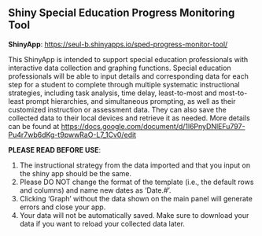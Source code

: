 ## Shiny Special Education Progress Monitoring Tool

**ShinyApp**: https://seul-b.shinyapps.io/sped-progress-monitor-tool/

  This ShinyApp is intended to support special education professionals with interactive data collection and graphing functions. Special education professionals will be able to input details and corresponding data for each step for a student to complete through multiple systematic instructional strategies, including task analysis, time delay, least-to-most and most-to-least prompt hierarchies, and simultaneous prompting, as well as their customized instruction or assessment data. They can also save the collected data to their local devices and retrieve it as needed. More details can be found at https://docs.google.com/document/d/1l6PnyDNlEFu797-Pu4r7wb6dKg-t9pwwRaO-L7_1Cv0/edit

**PLEASE READ BEFORE USE**:

1. The instructional strategy from the data imported and that you input on the shiny app should be the same.
2. Please DO NOT change the format of the template (i.e., the default rows and columns) and name new dates as ‘Date.#’.
3. Clicking ‘Graph’ without the data shown on the main panel will generate errors and close your app.
4. Your data will not be automatically saved. Make sure to download your data if you want to reload your collected data later.
